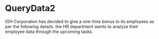 # QueryData2
IGH Corporation has decided to give a one-time bonus to its employees as per the following details. the HR department wants to analyze their employee data through the upcoming tasks.
